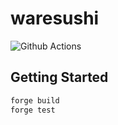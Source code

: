 # waresushi

![Github Actions](https://github.com/sushiware/waresushi/workflows/CI/badge.svg)

## Getting Started

```sh
forge build
forge test
```
